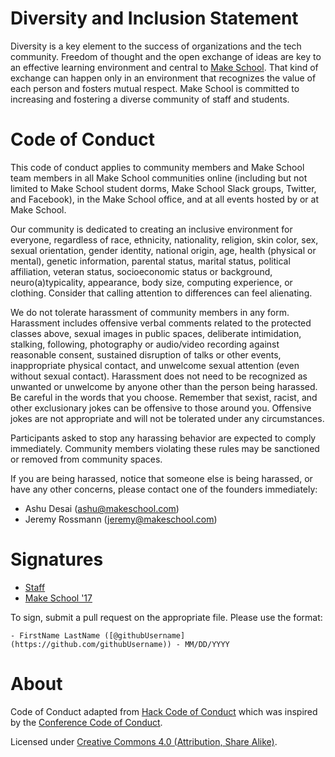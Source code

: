 # Diversity and Inclusion Statement

Diversity is a key element to the success of organizations and the tech community. Freedom of thought and the open exchange of ideas are key to an effective learning environment and central to [Make School](https://www.makeschool.com). That kind of exchange can happen only in an environment that recognizes the value of each person and fosters mutual respect. Make School is committed to increasing and fostering a diverse community of staff and students.

# Code of Conduct

This code of conduct applies to community members and Make School team members in all Make School communities online (including but not limited to Make School student dorms, Make School Slack groups, Twitter, and Facebook), in the Make School office, and at all events hosted by or at Make School.

Our community is dedicated to creating an inclusive environment for everyone, regardless of race, ethnicity, nationality, religion, skin color, sex, sexual orientation, gender identity, national origin, age, health (physical or mental), genetic information, parental status, marital status, political affiliation, veteran status, socioeconomic status or background, neuro(a)typicality, appearance, body size, computing experience, or clothing. Consider that calling attention to differences can feel alienating.

We do not tolerate harassment of community members in any form. Harassment includes offensive verbal comments related to the protected classes above, sexual images in public spaces, deliberate intimidation, stalking, following, photography or audio/video recording against reasonable consent, sustained disruption of talks or other events, inappropriate physical contact, and unwelcome sexual attention (even without sexual contact). Harassment does not need to be recognized as unwanted or unwelcome by anyone other than the person being harassed. Be careful in the words that you choose. Remember that sexist, racist, and other exclusionary jokes can be offensive to those around you. Offensive jokes are not appropriate and will not be tolerated under any circumstances. 

Participants asked to stop any harassing behavior are expected to comply immediately. Community members violating these rules may be sanctioned or removed from community spaces.

If you are being harassed, notice that someone else is being harassed, or have any other concerns, please contact one of the founders immediately: 

- Ashu Desai ([ashu@makeschool.com](mailto:ashu@makeschool.com))
- Jeremy Rossmann ([jeremy@makeschool.com](mailto:jeremy@makeschool.com))

# Signatures

- [Staff](signatures/staff.md)
- [Make School '17](signatures/make-school-17.md)

To sign, submit a pull request on the appropriate file. Please use the format:

`- FirstName LastName ([@githubUsername](https://github.com/githubUsername)) - MM/DD/YYYY`

# About

Code of Conduct adapted from [Hack Code of Conduct](http://hackcodeofconduct.org/) which was inspired by the [Conference Code of Conduct](http://confcodeofconduct.com/).

Licensed under [Creative Commons 4.0 (Attribution, Share Alike)](http://creativecommons.org/licenses/by-sa/4.0/).
